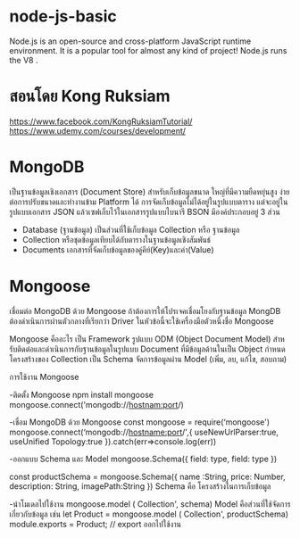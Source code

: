 # node-js-basic

Node.js is an open-source and cross-platform JavaScript runtime environment. It is a popular tool for almost any kind of project! Node.js runs the V8 .

# สอนโดย Kong Ruksiam

https://www.facebook.com/KongRuksiamTutorial/
https://www.udemy.com/courses/development/

# MongoDB

เป็นฐานข้อมูลเชิงเอกสาร (Document Store) สําหรับเก็บข้อมูลขนาด ใหญ่ที่มีความยืดหยุ่นสูง ง่ายต่อการปรับขนาดและทํางานข้าม Platform ได้ การจัดเก็บข้อมูลไม่ได้อยู่ในรูปแบบตาราง แต่จะอยู่ในรูปแบบเอกสาร JSON แล้วเซฟเก็บไว้ในเอกสารรูปแบบไบนารี BSON
มีองค์ประกอบอยู่ 3 ส่วน

- Database (ฐานข้อมูล) เป็นส่วนที่ใช้เก็บข้อมูล Collection หรือ ฐานข้อมูล
- Collection หรือชุดข้อมูลเทียบได้กับตารางในฐานข้อมูลเชิงสัมพันธ์
- Documents เอกสารที่จัดเก็บข้อมูลของคู่คีย์(Key)และค่า(Value)

# Mongoose

เชื่อมต่อ MongoDB ด้วย Mongoose
ถ้าต้องการให้โปรเจคเชื่อมโยงกับฐานข้อมูล MongDB ต้องดำเนินการผ่านตัวกลางที่เรียกว่า Driver ในหัวข้อนี้จะใช้เครื่องมือตัวหนึ่งชื่อ Mongoose

Mongoose คืออะไร
เป็น Framework รูปแบบ ODM (Object Document Model)
สําหรับติดต่อและดําเนินการกับฐานข้อมูลในรูปแบบ Document ที่มีข้อมูลด้านในเป็น Object
กําหนดโครงสร้างของ Collection เป็น Schema จัดการข้อมูลผ่าน Model (เพิ่ม, ลบ, แก้ไข, สอบถาม)

การใช้งาน Mongoose

-ติดตั้ง Mongoose
npm install mongoose
mongoose.connect('mongodb://<hostnam:port>/<database>)

-เชื่อม MongoDB ด้วย Mongoose
const mongoose = require(‘mongoose')
mongoose.connect(‘mongodb://<hostname:port>/<database>',{
useNewUrlParser:true,
useUnified Topology:true
}).catch(err=>console.log(err))

-ออกแบบ Schema และ Model
mongoose.Schema({
field: type,
field: type
})

const productSchema = mongoose.Schema({
name :String,
price: Number,
description: String,
imagePath:String
})
Schema คือ โครงสร้างในการเก็บข้อมูล

-นำโมเดลไปใช้งาน
mongoose.model ( Collection', schema)
Model คือส่วนที่ใช้จัดการเกี่ยวกับข้อมูล เช่น
let Product = mongoose.model ( Collection', productSchema)
module.exports = Product; // export ออกไปใช้งาน
